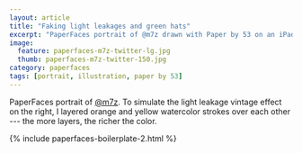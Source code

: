 ```yaml
---
layout: article
title: "Faking light leakages and green hats"
excerpt: "PaperFaces portrait of @m7z drawn with Paper by 53 on an iPad."
image: 
  feature: paperfaces-m7z-twitter-lg.jpg
  thumb: paperfaces-m7z-twitter-150.jpg
category: paperfaces
tags: [portrait, illustration, paper by 53]
---
```


PaperFaces portrait of [@m7z](http://twitter.com/m7z). To simulate the light leakage vintage effect on the right, I layered orange and yellow watercolor strokes over each other --- the more layers, the richer the color.

{% include paperfaces-boilerplate-2.html %}